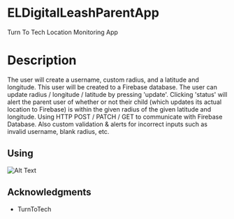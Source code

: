 # ELDigitalLeashParentApp
Turn To Tech Location Monitoring App

# Description

The user will create a username, custom radius, and a latitude and longitude. This user will be created to a Firebase database. The user can update radius / longitude / latitude by pressing 'update'. Clicking 'status' will alert the parent user of whether or not their child (which updates its actual location to Firebase) is within the given radius of the given latitude and longitude. Using HTTP POST / PATCH / GET to communicate with Firebase Database. Also custom validation & alerts for incorrect inputs such as invalid username, blank radius, etc.

## Using

![Alt Text](https://github.com/EduardLev/ELDigitalLeashParentApp/raw/master/ELDigitalLeashParentAppTTT.gif)

## Acknowledgments

* TurnToTech

